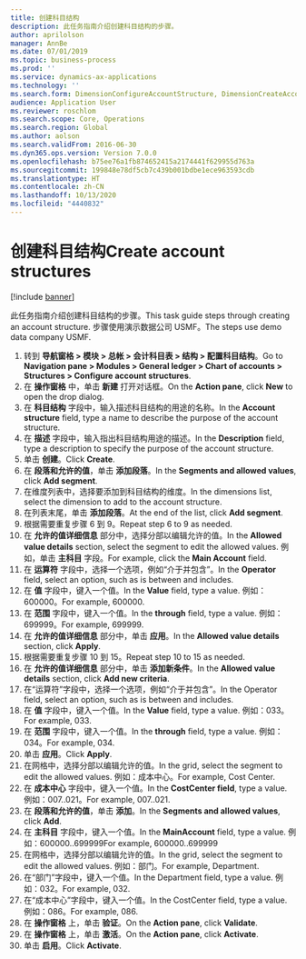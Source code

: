 ```yaml
---
title: 创建科目结构
description: 此任务指南介绍创建科目结构的步骤。
author: aprilolson
manager: AnnBe
ms.date: 07/01/2019
ms.topic: business-process
ms.prod: ''
ms.service: dynamics-ax-applications
ms.technology: ''
ms.search.form: DimensionConfigureAccountStructure, DimensionCreateAccountStructure, DimensionHierarchyAddLevel, DimensionHierarchyConstraintActivate
audience: Application User
ms.reviewer: roschlom
ms.search.scope: Core, Operations
ms.search.region: Global
ms.author: aolson
ms.search.validFrom: 2016-06-30
ms.dyn365.ops.version: Version 7.0.0
ms.openlocfilehash: b75ee76a1fb874652415a2174441f629955d763a
ms.sourcegitcommit: 199848e78df5cb7c439b001bdbe1ece963593cdb
ms.translationtype: HT
ms.contentlocale: zh-CN
ms.lasthandoff: 10/13/2020
ms.locfileid: "4440832"
---
```

# <a name="create-account-structures"></a><span data-ttu-id="9aa7e-103">创建科目结构</span><span class="sxs-lookup"><span data-stu-id="9aa7e-103">Create account structures</span></span>

[!include [banner](../../includes/banner.md)]

<span data-ttu-id="9aa7e-104">此任务指南介绍创建科目结构的步骤。</span><span class="sxs-lookup"><span data-stu-id="9aa7e-104">This task guide steps through creating an account structure.</span></span> <span data-ttu-id="9aa7e-105">步骤使用演示数据公司 USMF。</span><span class="sxs-lookup"><span data-stu-id="9aa7e-105">The steps use demo data company USMF.</span></span>

1. <span data-ttu-id="9aa7e-106">转到 **导航窗格 > 模块 > 总帐 > 会计科目表 > 结构 > 配置科目结构**。</span><span class="sxs-lookup"><span data-stu-id="9aa7e-106">Go to **Navigation pane > Modules > General ledger > Chart of accounts > Structures > Configure account structures**.</span></span>
2. <span data-ttu-id="9aa7e-107">在 **操作窗格** 中，单击 **新建** 打开对话框。</span><span class="sxs-lookup"><span data-stu-id="9aa7e-107">On the **Action pane**, click **New** to open the drop dialog.</span></span>
3. <span data-ttu-id="9aa7e-108">在 **科目结构** 字段中，输入描述科目结构的用途的名称。</span><span class="sxs-lookup"><span data-stu-id="9aa7e-108">In the **Account structure** field, type a name to describe the purpose of the account structure.</span></span>
4. <span data-ttu-id="9aa7e-109">在 **描述** 字段中，输入指出科目结构用途的描述。</span><span class="sxs-lookup"><span data-stu-id="9aa7e-109">In the **Description** field, type a description to specify the purpose of the account structure.</span></span>
5. <span data-ttu-id="9aa7e-110">单击 **创建**。</span><span class="sxs-lookup"><span data-stu-id="9aa7e-110">Click **Create**.</span></span>
6. <span data-ttu-id="9aa7e-111">在 **段落和允许的值**，单击 **添加段落**。</span><span class="sxs-lookup"><span data-stu-id="9aa7e-111">In the **Segments and allowed values**, click **Add segment**.</span></span>
7. <span data-ttu-id="9aa7e-112">在维度列表中，选择要添加到科目结构的维度。</span><span class="sxs-lookup"><span data-stu-id="9aa7e-112">In the dimensions list, select the dimension to add to the account structure.</span></span>
8. <span data-ttu-id="9aa7e-113">在列表末尾，单击 **添加段落**。</span><span class="sxs-lookup"><span data-stu-id="9aa7e-113">At the end of the list, click **Add segment**.</span></span>
9. <span data-ttu-id="9aa7e-114">根据需要重复步骤 6 到 9。</span><span class="sxs-lookup"><span data-stu-id="9aa7e-114">Repeat step 6 to 9 as needed.</span></span>
10. <span data-ttu-id="9aa7e-115">在 **允许的值详细信息** 部分中，选择分部以编辑允许的值。</span><span class="sxs-lookup"><span data-stu-id="9aa7e-115">In the **Allowed value details** section, select the segment to edit the allowed values.</span></span>
    <span data-ttu-id="9aa7e-116">例如，单击 **主科目** 字段。</span><span class="sxs-lookup"><span data-stu-id="9aa7e-116">For example, click the **Main Account** field.</span></span>  
11. <span data-ttu-id="9aa7e-117">在 **运算符** 字段中，选择一个选项，例如“介于并包含”。</span><span class="sxs-lookup"><span data-stu-id="9aa7e-117">In the **Operator** field, select an option, such as is between and includes.</span></span>
12. <span data-ttu-id="9aa7e-118">在 **值** 字段中，键入一个值。</span><span class="sxs-lookup"><span data-stu-id="9aa7e-118">In the **Value** field, type a value.</span></span> <span data-ttu-id="9aa7e-119">例如：600000。</span><span class="sxs-lookup"><span data-stu-id="9aa7e-119">For example, 600000.</span></span>  
13. <span data-ttu-id="9aa7e-120">在 **范围** 字段中，键入一个值。</span><span class="sxs-lookup"><span data-stu-id="9aa7e-120">In the **through** field, type a value.</span></span> <span data-ttu-id="9aa7e-121">例如：699999。</span><span class="sxs-lookup"><span data-stu-id="9aa7e-121">For example, 699999.</span></span>  
14. <span data-ttu-id="9aa7e-122">在 **允许的值详细信息** 部分中，单击 **应用**。</span><span class="sxs-lookup"><span data-stu-id="9aa7e-122">In the **Allowed value details** section, click **Apply**.</span></span>
15. <span data-ttu-id="9aa7e-123">根据需要重复步骤 10 到 15。</span><span class="sxs-lookup"><span data-stu-id="9aa7e-123">Repeat step 10 to 15 as needed.</span></span>  
16. <span data-ttu-id="9aa7e-124">在 **允许的值详细信息** 部分中，单击 **添加新条件**。</span><span class="sxs-lookup"><span data-stu-id="9aa7e-124">In the **Allowed value details** section, click **Add new criteria**.</span></span>
17. <span data-ttu-id="9aa7e-125">在“运算符”字段中，选择一个选项，例如“介于并包含”。</span><span class="sxs-lookup"><span data-stu-id="9aa7e-125">In the Operator field, select an option, such as is between and includes.</span></span>
18. <span data-ttu-id="9aa7e-126">在 **值** 字段中，键入一个值。</span><span class="sxs-lookup"><span data-stu-id="9aa7e-126">In the **Value** field, type a value.</span></span> <span data-ttu-id="9aa7e-127">例如：033。</span><span class="sxs-lookup"><span data-stu-id="9aa7e-127">For example, 033.</span></span>  
19. <span data-ttu-id="9aa7e-128">在 **范围** 字段中，键入一个值。</span><span class="sxs-lookup"><span data-stu-id="9aa7e-128">In the **through** field, type a value.</span></span> <span data-ttu-id="9aa7e-129">例如：034。</span><span class="sxs-lookup"><span data-stu-id="9aa7e-129">For example, 034.</span></span>  
20. <span data-ttu-id="9aa7e-130">单击 **应用**。</span><span class="sxs-lookup"><span data-stu-id="9aa7e-130">Click **Apply**.</span></span>
21. <span data-ttu-id="9aa7e-131">在网格中，选择分部以编辑允许的值。</span><span class="sxs-lookup"><span data-stu-id="9aa7e-131">In the grid, select the segment to edit the allowed values.</span></span> <span data-ttu-id="9aa7e-132">例如：成本中心。</span><span class="sxs-lookup"><span data-stu-id="9aa7e-132">For example, Cost Center.</span></span>  
22. <span data-ttu-id="9aa7e-133">在 **成本中心** 字段中，键入一个值。</span><span class="sxs-lookup"><span data-stu-id="9aa7e-133">In the **CostCenter field**, type a value.</span></span> <span data-ttu-id="9aa7e-134">例如：007..021。</span><span class="sxs-lookup"><span data-stu-id="9aa7e-134">For example, 007..021.</span></span>  
23. <span data-ttu-id="9aa7e-135">在 **段落和允许的值**，单击 **添加**。</span><span class="sxs-lookup"><span data-stu-id="9aa7e-135">In the **Segments and allowed values**, click **Add**.</span></span>
24. <span data-ttu-id="9aa7e-136">在 **主科目** 字段中，键入一个值。</span><span class="sxs-lookup"><span data-stu-id="9aa7e-136">In the **MainAccount** field, type a value.</span></span> <span data-ttu-id="9aa7e-137">例如：600000..699999</span><span class="sxs-lookup"><span data-stu-id="9aa7e-137">For example, 600000..699999</span></span>  
25. <span data-ttu-id="9aa7e-138">在网格中，选择分部以编辑允许的值。</span><span class="sxs-lookup"><span data-stu-id="9aa7e-138">In the grid, select the segment to edit the allowed values.</span></span> <span data-ttu-id="9aa7e-139">例如：部门。</span><span class="sxs-lookup"><span data-stu-id="9aa7e-139">For example, Department.</span></span>  
26. <span data-ttu-id="9aa7e-140">在“部门”字段中，键入一个值。</span><span class="sxs-lookup"><span data-stu-id="9aa7e-140">In the Department field, type a value.</span></span> <span data-ttu-id="9aa7e-141">例如：032。</span><span class="sxs-lookup"><span data-stu-id="9aa7e-141">For example, 032.</span></span>  
27. <span data-ttu-id="9aa7e-142">在“成本中心”字段中，键入一个值。</span><span class="sxs-lookup"><span data-stu-id="9aa7e-142">In the CostCenter field, type a value.</span></span> <span data-ttu-id="9aa7e-143">例如：086。</span><span class="sxs-lookup"><span data-stu-id="9aa7e-143">For example, 086.</span></span>  
28. <span data-ttu-id="9aa7e-144">在 **操作窗格** 上，单击 **验证**。</span><span class="sxs-lookup"><span data-stu-id="9aa7e-144">On the **Action pane**, click **Validate**.</span></span>
29. <span data-ttu-id="9aa7e-145">在 **操作窗格** 上，单击 **激活**。</span><span class="sxs-lookup"><span data-stu-id="9aa7e-145">On the **Action pane**, click **Activate**.</span></span>
30. <span data-ttu-id="9aa7e-146">单击 **启用**。</span><span class="sxs-lookup"><span data-stu-id="9aa7e-146">Click **Activate**.</span></span>

